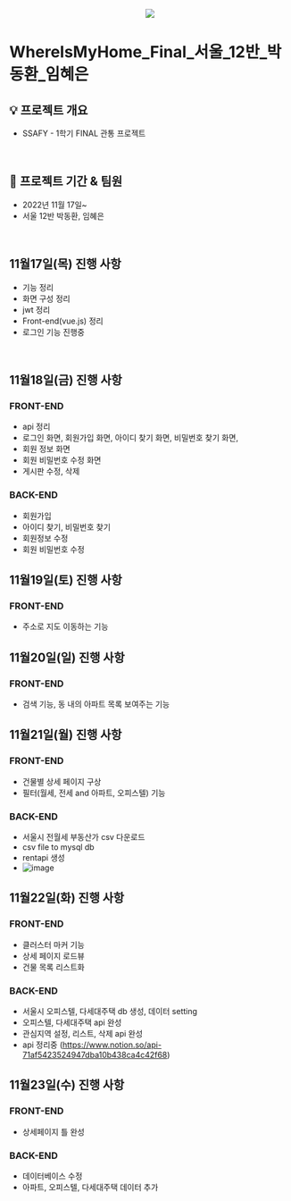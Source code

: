 
<p align="center">
  <img src="https://capsule-render.vercel.app/api?type=wave&color=3DDC84&height=200&section=header&text=WhereIsMyHouse&fontSize=60" />
</p>

# WhereIsMyHome_Final_서울_12반_박동환_임혜은

## 💡 프로젝트 개요
- SSAFY - 1학기 FINAL 관통 프로젝트

<br>

## 📆  프로젝트 기간 & 팀원

- 2022년 11월 17일~
- 서울 12반 박동환, 임혜은

<br>

## 11월17일(목) 진행 사항
- 기능 정리
- 화면 구성 정리
- jwt 정리
- Front-end(vue.js) 정리
- 로그인 기능 진행중
<br>

## 11월18일(금) 진행 사항
### FRONT-END
- api 정리 
- 로그인 화면, 회원가입 화면, 아이디 찾기 화면, 비밀번호 찾기 화면, 
- 회원 정보 화면 
- 회원 비밀번호 수정 화면
- 게시판 수정, 삭제
### BACK-END
- 회원가입
- 아이디 찾기, 비밀번호 찾기
- 회원정보 수정
- 회원 비밀번호 수정

## 11월19일(토) 진행 사항
### FRONT-END
- 주소로 지도 이동하는 기능

## 11월20일(일) 진행 사항
### FRONT-END
- 검색 기능, 동 내의 아파트 목록 보여주는 기능

## 11월21일(월) 진행 사항
### FRONT-END
- 건물별 상세 페이지 구상
- 필터(월세, 전세 and 아파트, 오피스텔) 기능
### BACK-END
- 서울시 전월세 부동산가 csv 다운로드
- csv file to mysql db
- rentapi 생성
- ![image](https://user-images.githubusercontent.com/53232881/202917955-a44ef31d-de7a-428d-a6fd-4a0505fbdc40.png)

## 11월22일(화) 진행 사항
### FRONT-END
- 클러스터 마커 기능
- 상세 페이지 로드뷰
- 건물 목록 리스트화
### BACK-END
- 서울시 오피스텔, 다세대주택 db 생성, 데이터 setting
- 오피스텔, 다세대주택 api 완성
- 관심지역 설정, 리스트, 삭제 api 완성 
- api 정리중 (https://www.notion.so/api-71af5423524947dba10b438ca4c42f68)

## 11월23일(수) 진행 사항
### FRONT-END
- 상세페이지 틀 완성
### BACK-END
- 데이터베이스 수정
- 아파트, 오피스텔, 다세대주택 데이터 추가

